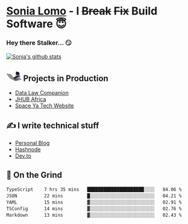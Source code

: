 # [Sonia Lomo](https://sonylomo.github.io/) - I ~~Break~~ ~~Fix~~ Build Software 😇
### Hey there Stalker... 😏 

<a href="https://github.com/sonylomo/github-readme-stats">
  <img align="center" src="https://media.giphy.com/media/lU05nFSW6Y2A/giphy.gif" alt="Sonia's github stats" />
</a>

## <img src="assets/devcat.gif" width="40"> Projects in Production
- [Data Law Companion](https://datalawcompanion.org/)
- [JHUB Africa](https://jhubafrica.com/)
- [Space Ya Tech Website](https://www.spaceyatech.com/)

## ✍️ I write technical stuff
- [Personal Blog](https://sonylomo-github-io.vercel.app/blog)
- [Hashnode](https://sonylomo.hashnode.dev/)
- [Dev.to](https://dev.to/sonylomo)

## 🤡 On the Grind
<!--START_SECTION:waka-->

```txt
TypeScript    7 hrs 35 mins   █████████████████████░░░░   84.06 %
JSON          22 mins         █░░░░░░░░░░░░░░░░░░░░░░░░   04.21 %
YAML          15 mins         ▓░░░░░░░░░░░░░░░░░░░░░░░░   02.91 %
TSConfig      14 mins         ▓░░░░░░░░░░░░░░░░░░░░░░░░   02.76 %
Markdown      13 mins         ▓░░░░░░░░░░░░░░░░░░░░░░░░   02.43 %
```

<!--END_SECTION:waka-->
